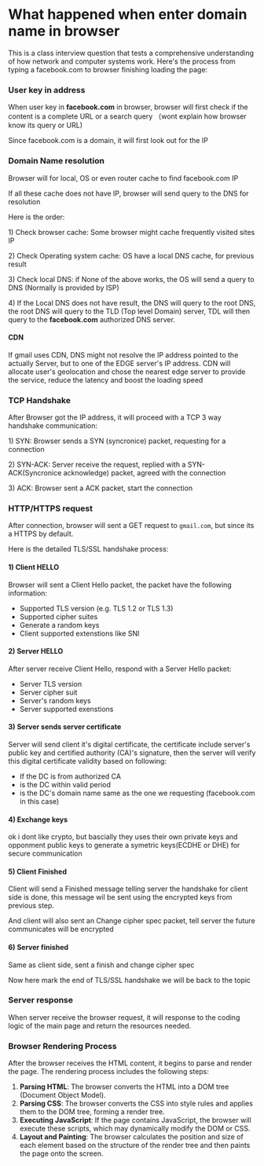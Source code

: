 # What happened when enter domain name in browser

This is a class interview question that tests a comprehensive understanding of how network and computer systems work. Here's the process from typing a facebook.com to browser finishing loading the page:

### User key in address

When user key in **facebook.com** in browser, browser will first check if the content is a complete URL or a search query （wont explain how browser know its query or URL)

Since facebook.com is a domain, it will first look out for the IP

### Domain Name resolution

Browser will for local, OS or even router cache to find facebook.com IP

If all these cache does not have IP, browser will send query to the DNS for resolution&#x20;

Here is the order:

1\) Check browser cache: Some browser might cache frequently visited sites IP

2\) Check Operating system cache: OS have a local DNS cache, for previous result

3\) Check local DNS: if None of the above works, the OS will send a query to DNS (Normally is provided by ISP)

4\) If the Local DNS does not have result, the DNS will query to the root DNS,  the root DNS will query to the TLD (Top level Domain) server, TDL will then query to the **facebook.com** authorized DNS server.

#### CDN

If gmail uses CDN, DNS might not resolve the IP address pointed to the actually Server, but to one of the EDGE server's IP address. CDN will allocate user's geolocation and chose the nearest edge server to provide the service, reduce the latency and boost the loading speed

### TCP Handshake

After Browser got the IP address, it will proceed with a TCP 3 way handshake communication:

1\) SYN: Browser sends a SYN (syncronice) packet, requesting for a connection

2\) SYN-ACK: Server receive the request, replied with a SYN-ACK(Syncronice acknowledge) packet, agreed with the connection

3\) ACK: Browser sent a ACK packet, start the connection

### HTTP/HTTPS request

After connection, browser will sent a GET request to `gmail.com`, but since its a HTTPS by default.

Here is the detailed TLS/SSL handshake process:

#### 1) Client HELLO

Browser will sent a Client Hello packet, the packet have the following information:

* Supported TLS version (e.g. TLS 1.2 or TLS 1.3)
* Supported cipher suites
* Generate a random keys&#x20;
* Client supported extenstions like SNI

#### 2) Server HELLO

After server receive Client Hello, respond with a Server Hello packet:

* Server TLS version
* Server cipher suit
* Server's random keys
* Server supported exenstions

#### 3) Server sends server certificate

Server will send client it's digital certificate, the certificate include server's public key and certified authority (CA)'s signature, then the server will verify this digital certificate validity based on following:

* If the DC is from authorized CA
* is the DC within valid period
* is the DC's domain name same as the one we requesting (facebook.com in this case)

#### 4) Exchange keys

ok i dont like crypto, but bascially they uses their own private keys and opponment public keys to generate a symetric keys(ECDHE or DHE) for secure communication&#x20;

#### 5) Client Finished

Client will send a Finished message telling server the handshake for client side is done, this message wil be sent using the encrypted keys from previous step.

And client will also sent an Change cipher spec packet, tell server the future communicates will be encrypted

#### 6) Server finished

Same as client side, sent a finish and change cipher spec

Now here mark the end of TLS/SSL handshake we will be back to the topic

### Server response

When server receive the browser request, it will response to the coding logic of the main page and return the resources needed.

### **Browser Rendering Process**

After the browser receives the HTML content, it begins to parse and render the page. The rendering process includes the following steps:

1. **Parsing HTML**: The browser converts the HTML into a DOM tree (Document Object Model).
2. **Parsing CSS**: The browser converts the CSS into style rules and applies them to the DOM tree, forming a render tree.
3. **Executing JavaScript**: If the page contains JavaScript, the browser will execute these scripts, which may dynamically modify the DOM or CSS.
4. **Layout and Painting**: The browser calculates the position and size of each element based on the structure of the render tree and then paints the page onto the screen.
